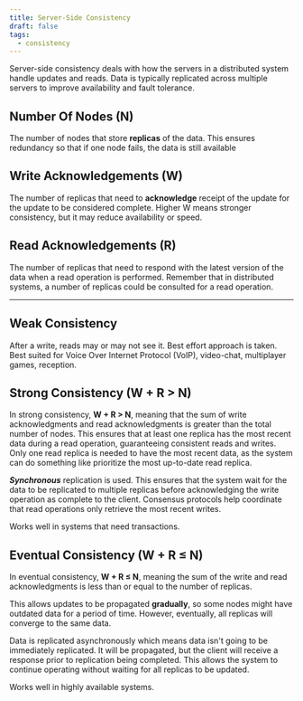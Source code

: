 ```yaml
---
title: Server-Side Consistency
draft: false
tags:
  - consistency
---
```

Server-side consistency deals with how the servers in a distributed system handle updates and reads. Data is typically replicated across multiple servers to improve availability and fault tolerance.


## Number Of Nodes (N) 

The number of nodes that store **replicas** of the data. This ensures redundancy so that if one node fails, the data is still available

## Write Acknowledgements (W)

The number of replicas that need to **acknowledge** receipt of the update for the update to be considered complete. Higher W means stronger consistency, but it may reduce availability or speed.

## Read Acknowledgements (R)

The number of replicas that need to respond with the latest version of the data when a read operation is performed. Remember that in distributed systems, a number of replicas could be consulted for a read operation.

---
## Weak Consistency

After a write, reads may or may not see it. Best effort approach is taken. Best suited for Voice Over Internet Protocol (VoIP), video-chat, multiplayer games, reception.

## Strong Consistency (W + R > N)

In strong consistency, **W + R > N**, meaning that the sum of write acknowledgments and read acknowledgments is greater than the total number of nodes. This ensures that at least one replica has the most recent data during a read operation, guaranteeing consistent reads and writes. Only one read replica is needed to have the most recent data, as the system can do something like prioritize the most up-to-date read replica.

***Synchronous*** replication is used. This ensures that the system wait for the data to be replicated to multiple replicas before acknowledging the write operation as complete to the client. Consensus protocols help coordinate that read operations only retrieve the most recent writes.

Works well in systems that need transactions.





## Eventual Consistency (W + R ≤ N)

In eventual consistency, **W + R ≤ N**, meaning the sum of the write and read acknowledgments is less than or equal to the number of replicas.

This allows updates to be propagated **gradually**, so some nodes might have outdated data for a period of time. However, eventually, all replicas will converge to the same data.

Data is replicated asynchronously which means data isn't going to be immediately replicated. It will be propagated, but the client will receive a response prior to replication being completed. This allows the system to continue operating without waiting for all replicas to be updated.

Works well in highly available systems.
